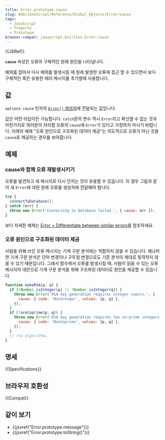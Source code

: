 ```yaml
---
title: Error.prototype.cause
slug: Web/JavaScript/Reference/Global_Objects/Error/cause
tags:
  - JavaScript
  - Property
  - Prototype
browser-compat: javascript.builtins.Error.cause
---
```


{{JSRef}}

**`cause`** 속성은 오류의 구체적인 원래 원인을 나타냅니다.

예외를 잡아서 다시 예외를 발생시킬 때 원래 발생한 오류에 접근 할 수 있으면서 보다 구체적인 혹은 유용한 에러 메시지를 추가할때 사용합니다.

## 값

`options.cause` 인자의 [`Error()` 생성자](/ko/docs/Web/JavaScript/Reference/Global_Objects/Error/Error)에 전달되는 값입니다.

값은 어떤 타입이든 가능합니다. `catch`문의 변수 역시 `Error`라고 확신할 수 없는 것과 마찬가지로 여러분이 처리할 오류의 `cause`에 `Error`가 있다고 가정하지 마시기 바랍니다. 아래의 예제 "오류 원인으로 구조화된 데이터 제공"는 의도적으로 오류가 아닌 것을 `cause`로 제공하는 경우를 보여줍니다.

## 예제

### cause와 함께 오류 재발생시키기

오류를 발견하고 새 메시지로 다시 던지는 것이 유용할 수 있습니다. 이 경우 그림과 같이 새 `Error`에 대한 원래 오류를 생성자에 전달해야 합니다.

```js
try {
  connectToDatabase();
} catch (err) {
  throw new Error('Connecting to database failed.', { cause: err });
}
```

보다 자세한 예제는 [Error > Differentiate between similar errors](/ko/docs/Web/JavaScript/Reference/Global_Objects/Error#differentiate_between_similar_errors)를 참조하세요.

### 오류 원인으로 구조화된 데이터 제공

사람을 위해 쓰인 오류 메시지는 기계 구문 분석에는 적합하지 않을 수 있습니다. 왜냐하면 기계 구문 분석은 단어 변경이나 구두점 변경으로도 기존 분석이 제대로 동작하지 않을 수 있기 때문입니다. 그래서 함수에서 오류를 발생시킬 때, 사람이 읽을 수 있는 오류 메시지의 대안으로 기계 구문 분석을 위해 구조화된 데이터로 원인을 제공할 수 있습니다.

```js
function makeRSA(p, q) {
  if (!Number.isInteger(p) || !Number.isInteger(q)) {
    throw new Error('RSA key generation requires integer inputs.', {
      cause: { code: 'NonInteger', values: [p, q] },
    });
  }
  if (!areCoprime(p, q)) {
    throw new Error('RSA key generation requires two co-prime integers.', {
      cause: { code: 'NonCoprime', values: [p, q] },
    });
  }
  // rsa algorithm…
}
```

## 명세

{{Specifications}}

## 브라우저 호환성

{{Compat}}

## 같이 보기

- {{jsxref("Error.prototype.message")}}
- {{jsxref("Error.prototype.toString()")}}
